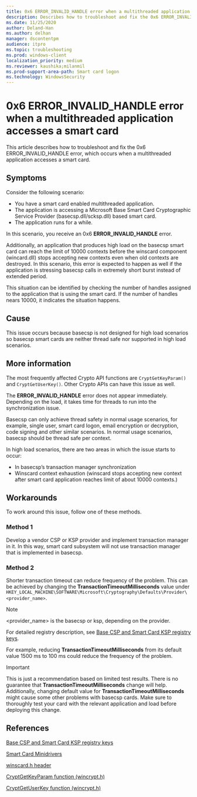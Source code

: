 ```yaml
---
title: 0x6 ERROR_INVALID_HANDLE error when a multithreaded application accesses a smart card
description: Describes how to troubleshoot and fix the 0x6 ERROR_INVALID_HANDLE error, which occurs when a multithreaded application accesses a smart card.
ms.date: 11/25/2020
author: Deland-Han
ms.author: delhan
manager: dscontentpm
audience: itpro
ms.topic: troubleshooting
ms.prod: windows-client
localization_priority: medium
ms.reviewer: kaushika;milanmil
ms.prod-support-area-path: Smart card logon
ms.technology: WindowsSecurity
---
```

# 0x6 ERROR_INVALID_HANDLE error when a multithreaded application accesses a smart card

This article describes how to troubleshoot and fix the 0x6 ERROR_INVALID_HANDLE error, which occurs when a multithreaded application accesses a smart card.

## Symptoms

Consider the following scenario:

- You have a smart card enabled multithreaded application.
- The application is accessing a Microsoft Base Smart Card Cryptographic Service Provider (basecsp.dll/scksp.dll) based smart card.
- The application runs for a while.

In this scenario, you receive an 0x6 **ERROR_INVALID_HANDLE** error.

Additionally, an application that produces high load on the basecsp smart card can reach the limit of 10000 contexts before the winscard component (wincard.dll) stops accepting new contexts even when old contexts are destroyed. In this scenario, this error is expected to happen as well if the application is stressing basecsp calls in extremely short burst instead of extended period. 

This situation can be identified by checking the number of handles assigned to the application that is using the smart card. If the number of handles nears 10000, it indicates the situation happens.

## Cause

This issue occurs because basecsp is not designed for high load scenarios so basecsp smart cards are neither thread safe nor supported in high load scenarios.

## More information 

The most frequently affected Crypto API functions are `CryptGetKeyParam()` and `CryptGetUserKey()`. Other Crypto APIs can have this issue as well.

The **ERROR_INVALID_HANDLE** error does not appear immediately. Depending on the load, it takes time for threads to run into the synchronization issue.

Basecsp can only achieve thread safety in normal usage scenarios, for example, single user, smart card logon, email encryption or decryption, code signing and other similar scenarios. In normal usage scenarios, basecsp should be thread safe per context.

In high load scenarios, there are two areas in which the issue starts to occur:

- In basecsp’s transaction manager synchronization
- Winscard context exhaustion (winscard stops accepting new context after smart card application reaches limit of about 10000 contexts.)

## Workarounds

To work around this issue, follow one of these methods.

### Method 1

Develop a vendor CSP or KSP provider and implement transaction manager in it. In this way, smart card subsystem will not use transaction manager that is implemented in basecsp. 

### Method 2

Shorter transaction timeout can reduce frequency of the problem. This can be achieved by changing the **TransactionTimeoutMilliseconds** value under `HKEY_LOCAL_MACHINE\SOFTWARE\Microsoft\Cryptography\Defaults\Provider\<provider_name>`.

> [!Note]
> \<provider_name\> is the basecsp or ksp, depending on the provider.

For detailed registry description, see [Base CSP and Smart Card KSP registry keys](/windows/security/identity-protection/smart-cards/smart-card-group-policy-and-registry-settings#base-csp-and-smart-card-ksp-registry-keys).

For example, reducing **TransactionTimeoutMilliseconds** from its default value 1500 ms to 100 ms could reduce the frequency of the problem. 

> [!Important]
> This is just a recommendation based on limited test results. There is no guarantee that **TransactionTimeoutMilliseconds** change will help. Additionally, changing default value for **TransactionTimeoutMilliseconds** might cause some other problems with basecsp cards. Make sure to thoroughly test your card with the relevant application and load before deploying this change.

## References

[Base CSP and Smart Card KSP registry keys](/windows/security/identity-protection/smart-cards/smart-card-group-policy-and-registry-settings#base-csp-and-smart-card-ksp-registry-keys)

[Smart Card Minidrivers](/windows-hardware/drivers/smartcard/smart-card-minidrivers)

[winscard.h header](/windows/win32/api/winscard/)

[CryptGetKeyParam function (wincrypt.h)](/windows/win32/api/wincrypt/nf-wincrypt-cryptgetkeyparam)

[CryptGetUserKey function (wincrypt.h)](/windows/win32/api/wincrypt/nf-wincrypt-cryptgetuserkey)


